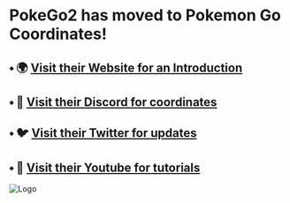 # PokeGo2 has moved to Pokemon Go Coordinates!
## ⬩ 🌍 [Visit their Website for an Introduction](https://pokemongocoordinates.ga)
## ⬩ 💬 [Visit their Discord for coordinates](https://pokemongocoordinates.ga/discord)
## ⬩ 🐦 [Visit their Twitter for updates](https://pokemongocoordinates.ga/twitter)
## ⬩ 📸 [Visit their Youtube for tutorials](https://pokemongocoordinates.ga/youtube)

![Logo](https://i.ibb.co/5817mML/PGC-Server-Logo.png)
